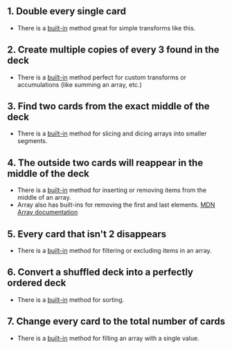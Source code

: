 ## 1. Double every single card

- There is a [built-in][map_method_docs] method great for simple transforms like this.

## 2. Create multiple copies of every 3 found in the deck

- There is a [built-in][reduce_method_docs] method perfect for custom transforms or accumulations (like summing an array, etc.)

## 3. Find two cards from the exact middle of the deck

- There is a [built-in][slice_method_docs] method for slicing and dicing arrays into smaller segments.

## 4. The outside two cards will reappear in the middle of the deck

- There is a [built-in][splice_method_docs] method for inserting or removing items from the middle of an array.
- Array also has built-ins for removing the first and last elements. [MDN Array documentation][array_docs]

## 5. Every card that isn't 2 disappears

- There is a [built-in][filter_method_docs] method for filtering or excluding items in an array.

## 6. Convert a shuffled deck into a perfectly ordered deck

- There is a [built-in][sort_method_docs] method for sorting.

## 7. Change every card to the total number of cards

- There is a [built-in][fill_method_docs] method for filling an array with a single value.

[map_method_docs]: https://developer.mozilla.org/en-US/docs/Web/JavaScript/Reference/Global_Objects/Array/map
[reduce_method_docs]: https://developer.mozilla.org/en-US/docs/Web/JavaScript/Reference/Global_Objects/Array/reduce
[slice_method_docs]: https://developer.mozilla.org/en-US/docs/Web/JavaScript/Reference/Global_Objects/Array/slice
[splice_method_docs]: https://developer.mozilla.org/en-US/docs/Web/JavaScript/Reference/Global_Objects/Array/splice
[filter_method_docs]: https://developer.mozilla.org/en-US/docs/Web/JavaScript/Reference/Global_Objects/Array/filter
[sort_method_docs]: https://developer.mozilla.org/en-US/docs/Web/JavaScript/Reference/Global_Objects/Array/sort
[fill_method_docs]: https://developer.mozilla.org/en-US/docs/Web/JavaScript/Reference/Global_Objects/Array/fill
[array_docs]: https://developer.mozilla.org/en-US/docs/Web/JavaScript/Reference/Global_Objects/Array/
